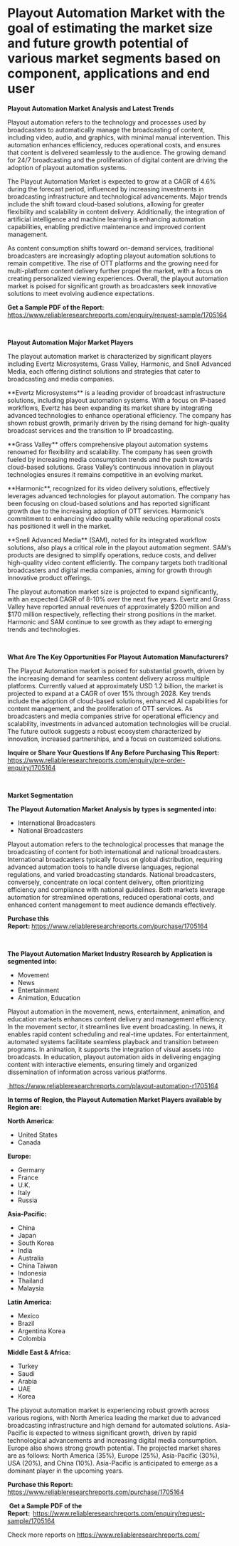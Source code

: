 <p><h1>Playout Automation Market with the goal of estimating the market size and future growth potential of various market segments based on component, applications and end user</h1></p><p><strong>Playout Automation Market Analysis and Latest Trends</strong></p>
<p><p>Playout automation refers to the technology and processes used by broadcasters to automatically manage the broadcasting of content, including video, audio, and graphics, with minimal manual intervention. This automation enhances efficiency, reduces operational costs, and ensures that content is delivered seamlessly to the audience. The growing demand for 24/7 broadcasting and the proliferation of digital content are driving the adoption of playout automation systems.</p><p>The Playout Automation Market is expected to grow at a CAGR of 4.6% during the forecast period, influenced by increasing investments in broadcasting infrastructure and technological advancements. Major trends include the shift toward cloud-based solutions, allowing for greater flexibility and scalability in content delivery. Additionally, the integration of artificial intelligence and machine learning is enhancing automation capabilities, enabling predictive maintenance and improved content management.</p><p>As content consumption shifts toward on-demand services, traditional broadcasters are increasingly adopting playout automation solutions to remain competitive. The rise of OTT platforms and the growing need for multi-platform content delivery further propel the market, with a focus on creating personalized viewing experiences. Overall, the playout automation market is poised for significant growth as broadcasters seek innovative solutions to meet evolving audience expectations.</p></p>
<p><strong>Get a Sample PDF of the Report:&nbsp;</strong> <a href="https://www.reliableresearchreports.com/enquiry/request-sample/1705164?utm_campaign=3007&utm_medium=2&utm_source=Github&utm_content=ia&utm_term=27032025&utm_id=playout-automation">https://www.reliableresearchreports.com/enquiry/request-sample/1705164</a></p>
<p>&nbsp;</p>
<p><strong>Playout Automation Major Market Players</strong></p>
<p><p>The playout automation market is characterized by significant players including Evertz Microsystems, Grass Valley, Harmonic, and Snell Advanced Media, each offering distinct solutions and strategies that cater to broadcasting and media companies.</p><p>**Evertz Microsystems** is a leading provider of broadcast infrastructure solutions, including playout automation systems. With a focus on IP-based workflows, Evertz has been expanding its market share by integrating advanced technologies to enhance operational efficiency. The company has shown robust growth, primarily driven by the rising demand for high-quality broadcast services and the transition to IP broadcasting.</p><p>**Grass Valley** offers comprehensive playout automation systems renowned for flexibility and scalability. The company has seen growth fueled by increasing media consumption trends and the push towards cloud-based solutions. Grass Valley’s continuous innovation in playout technologies ensures it remains competitive in an evolving market.</p><p>**Harmonic**, recognized for its video delivery solutions, effectively leverages advanced technologies for playout automation. The company has been focusing on cloud-based solutions and has reported significant growth due to the increasing adoption of OTT services. Harmonic’s commitment to enhancing video quality while reducing operational costs has positioned it well in the market.</p><p>**Snell Advanced Media** (SAM), noted for its integrated workflow solutions, also plays a critical role in the playout automation segment. SAM’s products are designed to simplify operations, reduce costs, and deliver high-quality video content efficiently. The company targets both traditional broadcasters and digital media companies, aiming for growth through innovative product offerings.</p><p>The playout automation market size is projected to expand significantly, with an expected CAGR of 8-10% over the next five years. Evertz and Grass Valley have reported annual revenues of approximately $200 million and $170 million respectively, reflecting their strong positions in the market. Harmonic and SAM continue to see growth as they adapt to emerging trends and technologies.</p></p>
<p>&nbsp;</p>
<p><strong>What Are The Key Opportunities For Playout Automation Manufacturers?</strong></p>
<p><p>The Playout Automation market is poised for substantial growth, driven by the increasing demand for seamless content delivery across multiple platforms. Currently valued at approximately USD 1.2 billion, the market is projected to expand at a CAGR of over 15% through 2028. Key trends include the adoption of cloud-based solutions, enhanced AI capabilities for content management, and the proliferation of OTT services. As broadcasters and media companies strive for operational efficiency and scalability, investments in advanced automation technologies will be crucial. The future outlook suggests a robust ecosystem characterized by innovation, increased partnerships, and a focus on customized solutions.</p></p>
<p><strong>Inquire or Share Your Questions If Any Before Purchasing This Report:</strong> <a href="https://www.reliableresearchreports.com/enquiry/pre-order-enquiry/1705164?utm_campaign=3007&utm_medium=2&utm_source=Github&utm_content=ia&utm_term=27032025&utm_id=playout-automation">https://www.reliableresearchreports.com/enquiry/pre-order-enquiry/1705164</a></p>
<p>&nbsp;</p>
<p><strong>Market Segmentation</strong></p>
<p><strong>The Playout Automation Market Analysis by types is segmented into:</strong></p>
<p><ul><li>International Broadcasters</li><li>National Broadcasters</li></ul></p>
<p><p>Playout automation refers to the technological processes that manage the broadcasting of content for both international and national broadcasters. International broadcasters typically focus on global distribution, requiring advanced automation tools to handle diverse languages, regional regulations, and varied broadcasting standards. National broadcasters, conversely, concentrate on local content delivery, often prioritizing efficiency and compliance with national guidelines. Both markets leverage automation for streamlined operations, reduced operational costs, and enhanced content management to meet audience demands effectively.</p></p>
<p><strong>Purchase this Report:&nbsp;</strong><a href="https://www.reliableresearchreports.com/purchase/1705164?utm_campaign=3007&utm_medium=2&utm_source=Github&utm_content=ia&utm_term=27032025&utm_id=playout-automation">https://www.reliableresearchreports.com/purchase/1705164</a></p>
<p>&nbsp;</p>
<p><strong>The Playout Automation Market Industry Research by Application is segmented into:</strong></p>
<p><ul><li>Movement</li><li>News</li><li>Entertainment</li><li>Animation, Education</li></ul></p>
<p><p>Playout automation in the movement, news, entertainment, animation, and education markets enhances content delivery and management efficiency. In the movement sector, it streamlines live event broadcasting. In news, it enables rapid content scheduling and real-time updates. For entertainment, automated systems facilitate seamless playback and transition between programs. In animation, it supports the integration of visual assets into broadcasts. In education, playout automation aids in delivering engaging content with interactive elements, ensuring timely and organized dissemination of information across various platforms.</p></p>
<p><a href="https://www.reliableresearchreports.com/playout-automation-r1705164?utm_campaign=3007&utm_medium=2&utm_source=Github&utm_content=ia&utm_term=27032025&utm_id=playout-automation">&nbsp;https://www.reliableresearchreports.com/playout-automation-r1705164</a></p>
<p><strong>In terms of Region, the Playout Automation Market Players available by Region are:</strong></p>
<p>
    <p> <strong> North America: </strong>
        <ul>
            <li>United States</li>
            <li>Canada</li>
        </ul>
        </p> 
    <p> <strong> Europe: </strong>
        <ul>
            <li>Germany</li>
            <li>France</li>
            <li>U.K.</li>
            <li>Italy</li>
            <li>Russia</li>
        </ul>
        </p> 
    <p> <strong> Asia-Pacific: </strong>
        <ul>
            <li>China</li>
            <li>Japan</li>
            <li>South Korea</li>
            <li>India</li>
            <li>Australia</li>
            <li>China Taiwan</li>
            <li>Indonesia</li>
            <li>Thailand</li>
            <li>Malaysia</li>
        </ul>
        </p> 
    <p> <strong> Latin America: </strong>
        <ul>
            <li>Mexico</li>
            <li>Brazil</li>
            <li>Argentina Korea</li>
            <li>Colombia</li>
        </ul>
        </p> 
    <p> <strong> Middle East & Africa: </strong>
        <ul>
            <li>Turkey</li>
            <li>Saudi</li>
            <li>Arabia</li>
            <li>UAE</li>
            <li>Korea</li>
        </ul>
    </p>
    </p>
<p><p>The playout automation market is experiencing robust growth across various regions, with North America leading the market due to advanced broadcasting infrastructure and high demand for automated solutions. Asia-Pacific is expected to witness significant growth, driven by rapid technological advancements and increasing digital media consumption. Europe also shows strong growth potential. The projected market shares are as follows: North America (35%), Europe (25%), Asia-Pacific (30%), USA (20%), and China (10%). Asia-Pacific is anticipated to emerge as a dominant player in the upcoming years.</p></p>
<p><strong>Purchase this Report: </strong><a href="https://www.reliableresearchreports.com/purchase/1705164?utm_campaign=3007&utm_medium=2&utm_source=Github&utm_content=ia&utm_term=27032025&utm_id=playout-automation">https://www.reliableresearchreports.com/purchase/1705164</a></p>
<p>&nbsp;<strong>Get a Sample PDF of the Report:&nbsp;&nbsp;</strong><a href="https://www.reliableresearchreports.com/enquiry/request-sample/1705164?utm_campaign=3007&utm_medium=2&utm_source=Github&utm_content=ia&utm_term=27032025&utm_id=playout-automation">https://www.reliableresearchreports.com/enquiry/request-sample/1705164</a></p>
<p><strong></strong></p>
<p>Check more reports on <a href="https://www.reliableresearchreports.com/?utm_campaign=3007&utm_medium=2&utm_source=Github&utm_content=ia&utm_term=27032025&utm_id=playout-automation">https://www.reliableresearchreports.com/</a></p>